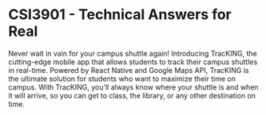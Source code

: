 # CSI3901 - Technical Answers for Real

Never wait in vain for your campus shuttle again! Introducing TracKING, the cutting-edge mobile app that allows students to track their campus shuttles in real-time. Powered by React Native and Google Maps API, TracKING is the ultimate solution for students who want to maximize their time on campus. With TracKING, you'll always know where your shuttle is and when it will arrive, so you can get to class, the library, or any other destination on time.


